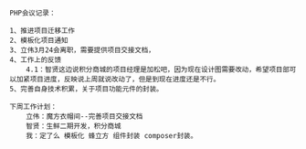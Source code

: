  	
	PHP会议记录：

	1、推进项目迁移工作
	2、模板化项目通知
	3、立伟3月24会离职，需要提供项目交接文档，
	4、工作上的反馈
		4.1：智贤这边说积分商城的项目经理是加松吧，因为现在设计图需要改动，希望项目部可以加紧项目进度，反映说上周就说改动了，但是到现在进度还是不行。
	5、完善自身技术积累，关于项目功能元件的封装。
	
	下周工作计划：
		立伟：魔方衣帽间--完善项目交接文档
		智贤：生鲜二期开发，积分商城
		我：定了么 模板化 蜂立方 组件封装 composer封装。





		


	

